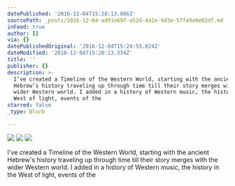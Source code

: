 ```yaml
---
datePublished: '2016-12-04T15:28:13.866Z'
sourcePath: _posts/2016-12-04-ad91e697-a52d-4a1e-9d3e-57f49a9e02df.md
inFeed: true
author: []
via: {}
datePublishedOriginal: '2016-12-04T15:24:55.824Z'
dateModified: '2016-12-04T15:28:13.334Z'
title: ''
publisher: {}
description: >-
  I’ve created a Timeline of the Western World, starting with the ancient
  Hebrew’s history traveling up through time till their story merges with the
  wider Western world. I added in a history of Western music, the history in the
  West of light, events of the 
starred: false
_type: Blurb

---
```

![](https://the-grid-user-content.s3-us-west-2.amazonaws.com/268292d8-bdd1-43b9-8dce-b99f4e34e189.jpg)
![](https://the-grid-user-content.s3-us-west-2.amazonaws.com/9f48501f-b237-4208-b38e-b7ee4bdb0d0f.jpg)
![](https://the-grid-user-content.s3-us-west-2.amazonaws.com/52af2891-16aa-4451-b3ff-b503b03cc5b0.jpg)

I've created a Timeline of the Western World, starting with the ancient Hebrew's history traveling up through time till their story merges with the wider Western world. I added in a history of Western music, the history in the West of light, events of the